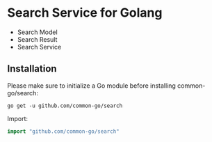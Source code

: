 # Search Service for Golang

- Search Model
- Search Result
- Search Service

## Installation

Please make sure to initialize a Go module before installing common-go/search:

```shell
go get -u github.com/common-go/search
```

Import:

```go
import "github.com/common-go/search"
```
